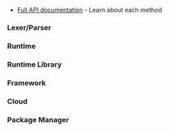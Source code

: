 * [Full API documentation](./API.md) - Learn about each method

<!-- TODO BRN: Where do these sections go? -->
### Lexer/Parser
### Runtime
### Runtime Library
### Framework
### Cloud
### Package Manager
